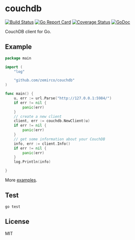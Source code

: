
# couchdb

[![Build Status](https://travis-ci.org/zemirco/couchdb.svg)](https://travis-ci.org/zemirco/couchdb)
[![Go Report Card](https://goreportcard.com/badge/github.com/zemirco/couchdb)](https://goreportcard.com/report/github.com/zemirco/couchdb)
[![Coverage Status](https://coveralls.io/repos/github/zemirco/couchdb/badge.svg?branch=master)](https://coveralls.io/github/zemirco/couchdb?branch=master)
[![GoDoc](https://godoc.org/github.com/zemirco/couchdb?status.svg)](https://godoc.org/github.com/zemirco/couchdb)

CouchDB client for Go.

## Example

```go
package main

import (
	"log"

	"github.com/zemirco/couchdb"
)

func main() {
	u, err := url.Parse("http://127.0.0.1:5984/")
	if err != nil {
		panic(err)
	}
	// create a new client
	client, err := couchdb.NewClient(u)
	if err != nil {
		panic(err)
	}
	// get some information about your CouchDB
	info, err := client.Info()
	if err != nil {
		panic(err)
	}
	log.Println(info)

}
```

More
[examples](https://github.com/zemirco/couchdb/blob/master/example/example.go).

## Test

`go test`

## License

MIT
